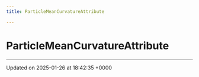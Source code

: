 ```yaml
---
title: ParticleMeanCurvatureAttribute

---
```


# ParticleMeanCurvatureAttribute





-------------------------------

Updated on 2025-01-26 at 18:42:35 +0000